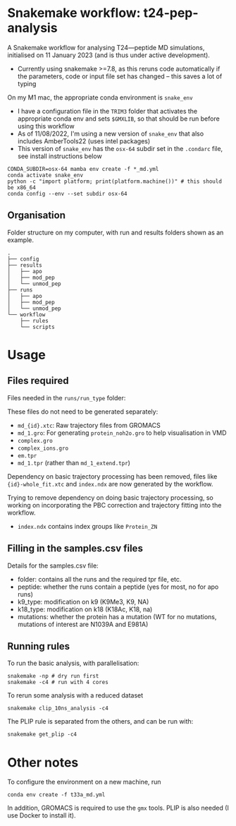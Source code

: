 # Snakemake workflow: t24-pep-analysis

A Snakemake workflow for analysing T24—peptide MD simulations, initialised on 11 January 2023 (and is thus under active development).
* Currently using snakemake >=7.8, as this reruns code automatically if the parameters, code or input file set has changed – this saves a lot of typing

On my M1 mac, the appropriate conda environment is `snake_env`
* I have a configuration file in the `TRIM3` folder that activates the appropriate conda env and sets `$GMXLIB`, so that should be run before using this workflow
* As of 11/08/2022, I'm using a new version of `snake_env` that also includes AmberTools22 (uses intel packages)
* This version of `snake_env` has the `osx-64` subdir set in the `.condarc` file, see install instructions below

```
CONDA_SUBDIR=osx-64 mamba env create -f *_md.yml
conda activate snake_env
python -c "import platform; print(platform.machine())" # this should be x86_64
conda config --env --set subdir osx-64
```

## Organisation

Folder structure on my computer, with run and results folders shown as an example. 

```
.
├── config
├── results
│   ├── apo
│   ├── mod_pep
│   └── unmod_pep
├── runs
│   ├── apo
│   ├── mod_pep
│   └── unmod_pep
└── workflow
    ├── rules
    └── scripts
```
# Usage

## Files required

Files needed in the `runs/run_type` folder:

These files do not need to be generated separately: 
- `md_{id}.xtc`: Raw trajectory files from GROMACS 
- `md_1.gro`: For generating `protein_noh2o.gro` to help visualisation in VMD
- `complex.gro`
- `complex_ions.gro`
- `em.tpr`
- `md_1.tpr` (rather than `md_1_extend.tpr`)

Dependency on basic trajectory processing has been removed, files like `{id}-whole_fit.xtc` and `index.ndx` are now generated by the workflow.

Trying to remove dependency on doing basic trajectory processing, so working on incorporating the PBC correction and trajectory fitting into the workflow. 
- `index.ndx` contains index groups like `Protein_ZN`

## Filling in the samples.csv files

Details for the samples.csv file:
* folder: contains all the runs and the required tpr file, etc.
* peptide: whether the runs contain a peptide (yes for most, no for apo runs)
* k9_type: modification on k9 (K9Me3, K9, NA)
* k18_type: modification on k18 (K18Ac, K18, na)
* mutations: whether the protein has a mutation (WT for no mutations, mutations of interest are N1039A and E981A)

## Running rules

To run the basic analysis, with parallelisation:
```
snakemake -np # dry run first
snakemake -c4 # run with 4 cores
```

To rerun some analysis with a reduced dataset
```
snakemake clip_10ns_analysis -c4
```

The PLIP rule is separated from the others, and can be run with:
```
snakemake get_plip -c4
```

# Other notes 

To configure the environment on a new machine, run
```
conda env create -f t33a_md.yml
```

In addition, GROMACS is required to use the `gmx` tools.
PLIP is also needed (I use Docker to install it). 
